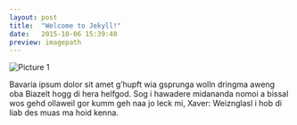```yaml
---
layout: post
title:  "Welcome to Jekyll!"
date:   2015-10-06 15:39:40
preview: imagepath
---
```


![Picture 1](imagepath)

Bavaria ipsum dolor sit amet g’hupft wia gsprunga wolln dringma aweng oba Biazelt hogg di hera helfgod. Sog i hawadere midananda nomoi a bissal wos gehd ollaweil gor kumm geh naa jo leck mi, Xaver: Weiznglasl i hob di liab des muas ma hoid kenna.
